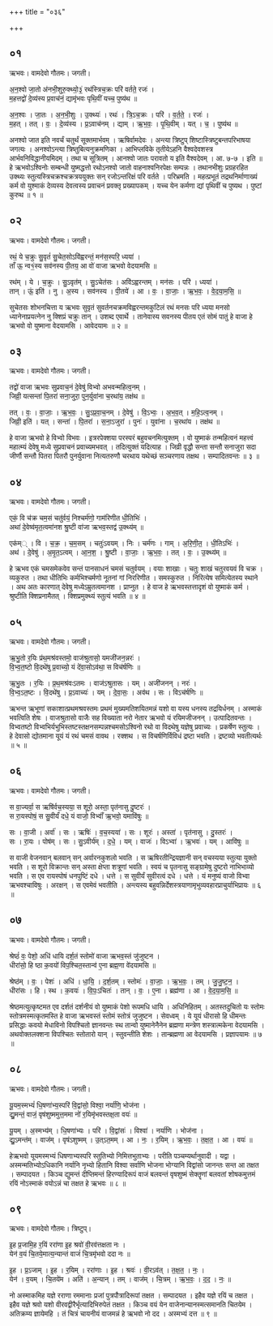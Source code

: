 +++
title = "०३६"

+++


## ०१
ऋभवः। वामदेवो गौतमः। जगती।

अ॒न॒श्वो जा॒तो अ॑नभी॒शुरु॒क्थ्यो॒३॒॑ रथ॑स्त्रिच॒क्रः परि॑ वर्तते॒ रजः॑ ।  
म॒हत्तद्वो॑ दे॒व्य॑स्य प्र॒वाच॑नं॒ द्यामृ॑भवः पृथि॒वीं यच्च॒ पुष्य॑थ ॥

अ॒न॒श्वः । जा॒तः । अ॒न॒भी॒शुः । उ॒क्थ्यः॑ । रथः॑ । त्रि॒ऽच॒क्रः । परि॑ । व॒र्त॒ते॒ । रजः॑ ।  
म॒हत् । तत् । वः॒ । दे॒व्य॑स्य । प्र॒ऽवाच॑नम् । द्याम् । ऋ॒भ॒वः॒ । पृ॒थि॒वीम् । यत् । च॒ । पुष्य॑थ ॥

अनश्वो जात इति नवर्चं चतुर्थं सूक्तमार्भवम् । ऋषिर्वामदेवः । अन्त्या त्रिष्टुप् शिष्टास्त्रिष्टुबन्तपरिभाषया जगत्यः । अनश्वोऽन्त्या त्रिष्तुबित्यनुक्रमणिका । आभिप्लविके तृतीयेऽहनि वैश्वदेवशस्त्र आर्भवनिविद्धानीयमिदम् । तथा च सूत्रितम् । आनश्वो जातः परावतो य इति वैश्वदेवम् । आ. ७-७ । इति ॥हे ऋभवोऽश्विनोः सम्बन्धी युष्मद्धत्तो रथोऽनश्वो जातो वाहनाश्वनिरपेक्षः सम्पन्नः । तथानभीशुः प्रग्रहरहित उक्थ्यः स्तुत्यस्त्रिचक्रश्चक्रत्रययुक्तः सन् रजोऽन्तरिक्षं परि वर्तते । परिभ्रमति । महत्प्रभूतं तद्रथनिर्माणाख्यं कर्म वो युश्माकं देव्यस्य देवत्वस्य प्रवाचनं प्रवक्तृ प्रख्यापकम् । यच्च येन कर्मणा द्यां पृथिवीं च पुष्यथ । पुष्टां कुरुथ ॥ १ ॥

## ०२
ऋभवः। वामदेवो गौतमः। जगती।

रथं॒ ये च॒क्रुः सु॒वृतं॑ सु॒चेत॒सोऽवि॑ह्वरन्तं॒ मन॑स॒स्परि॒ ध्यया॑ ।  
ताँ ऊ॒ न्व१॒॑स्य सव॑नस्य पी॒तय॒ आ वो॑ वाजा ऋभवो वेदयामसि ॥

रथ॑म् । ये । च॒क्रुः । सु॒ऽवृत॑म् । सु॒ऽचेत॑सः । अवि॑ऽह्वरन्तम् । मन॑सः । परि॑ । ध्यया॑ ।  
तान् । ऊं॒ इति॑ । नु । अ॒स्य । सव॑नस्य । पी॒तये॑ । आ । वः॒ । वा॒जाः॒ । ऋ॒भ॒वः॒ । वे॒द॒या॒म॒सि॒ ॥

सुचेतसः शोभनचित्ता य ऋभवः सुवृतं सुवर्तनचक्रमविह्वरन्तमकुटिलं रथं मनसः परि ध्यया मनसो ध्यानेनाप्रयत्नेन नु क्शिप्रं चक्रुः तान् । उशब्द एवार्थे । तानेवास्य सवनस्य पीतय एतं सोमं पातुं हे वाजा हे ऋभवो वो युष्माना वेदयामसि । आवेदयामः ॥ २ ॥

## ०३
ऋभवः। वामदेवो गौतमः। जगती।

तद्वो॑ वाजा ऋभवः सुप्रवाच॒नं दे॒वेषु॑ विभ्वो अभवन्महित्व॒नम् ।  
जिव्री॒ यत्सन्ता॑ पि॒तरा॑ सना॒जुरा॒ पुन॒र्युवा॑ना च॒रथा॑य॒ तक्ष॑थ ॥

तत् । वः॒ । वा॒जाः॒ । ऋ॒भ॒वः॒ । सु॒ऽप्र॒वा॒च॒नम् । दे॒वेषु॑ । वि॒ऽभ्वः॒ । अ॒भ॒व॒त् । म॒हि॒ऽत्व॒नम् ।  
जिव्री॒ इति॑ । यत् । सन्ता॑ । पि॒तरा॑ । स॒ना॒ऽजुरा॑ । पुनः॑ । युवा॑ना । च॒रथा॑य । तक्ष॑थ ॥

हे वाजा ऋभवो हे विभ्वो विभवः । इत्ररपेक्शया परस्परं बहुवचनमित्युक्तम् । वो युष्माकं तन्महित्वनं महत्त्वं महात्म्यं देवेषु मध्ये सुप्रवाचनं प्रवाच्यमभवत् । तदित्युक्तं यदित्याह । जिव्री वृद्धौ सन्ता सन्तौ सनाजुरा सदा जीर्णौ सन्तौ पितरा पितरौ पुनर्युवाना नित्यतरुणौ चरथाय यथेच्छं सञ्चरणाय तक्षथ । सम्पादितवन्तः ॥ ३ ॥

## ०४
ऋभवः। वामदेवो गौतमः। जगती।

एकं॒ वि च॑क्र चम॒सं चतु॑र्वयं॒ निश्चर्म॑णो॒ गाम॑रिणीत धी॒तिभिः॑ ।  
अथा॑ दे॒वेष्व॑मृत॒त्वमा॑नश श्रु॒ष्टी वा॑जा ऋभव॒स्तद्व॑ उ॒क्थ्य॑म् ॥

एक॑म्् । वि । च॒क्र॒ । च॒म॒सम् । चतुः॑ऽवयम् । निः । चर्म॑णः । गाम् । अ॒रि॒णी॒त॒ । धी॒तिऽभिः॑ ।  
अथ॑ । दे॒वेषु॑ । अ॒मृ॒त॒ऽत्वम् । आ॒न॒श॒ । श्रु॒ष्टी । वा॒जाः॒ । ऋ॒भ॒वः॒ । तत् । वः॒ । उ॒क्थ्य॑म् ॥

हे ऋभव एकं चमसमेकवेव सन्तं पानसाधनं चमसं चतुर्वयम् । वयाः शाखाः । चतुः शाखं चतुरवयवं वि चक्र । व्यकुरुत । तथा धीतिभिः कर्मभिश्चर्मणो नूतनां गां निररिणीत । समस्कुरुत । निरित्येष समित्येतस्य स्थाने । अथ अतः कारणात् देवेषु मध्येऽम्रुतत्वमानश । प्राप्नुत । हे वाज हे ऋभवस्तत्तादृशं वो युष्माकं कर्म । श्रुष्टीति क्शिप्रनामैतत् । क्शिप्रमुक्थ्यं स्तुत्यं भवति ॥ ४ ॥

## ०५
ऋभवः। वामदेवो गौतमः। जगती।

ऋ॒भु॒तो र॒यिः प्र॑थ॒मश्र॑वस्तमो॒ वाज॑श्रुतासो॒ यमजी॑जन॒न्नरः॑ ।  
वि॒भ्व॒त॒ष्टो वि॒दथे॑षु प्र॒वाच्यो॒ यं दे॑वा॒सोऽव॑था॒ स विच॑र्षणिः ॥

ऋ॒भु॒तः । र॒यिः । प्र॒थ॒मश्र॑वःऽतमः । वाज॑ऽश्रुतासः । यम् । अजी॑जनन् । नरः॑ ।  
वि॒भ्व॒ऽत॒ष्टः । वि॒दथे॑षु । प्र॒ऽवाच्यः॑ । यम् । दे॒वा॒सः॒ । अव॑थ । सः । विऽच॑र्षणिः ॥

ऋभन्त ऋभूणां सकाशात्प्रथमश्रवस्तमः प्रथमं मुख्यमतिशयितमन्नं यशो वा यस्य धनस्य तद्रयिर्धनम् । अस्माकं भवत्विति शेषः । वाजश्रुतासो वाजैः सह विख्याता नरो नेतार ऋभवो यं रयिमजीजनन् । उत्पादितवन्तः । विभ्वतष्टो विभ्वभिर्यभुभिस्तष्टस्तक्षनसम्पन्नश्चमसोऽश्विनो रथो वा विदथेषु यज्ञेषु प्रवाच्यः । प्रकर्षेण स्तुत्यः । हे देवासो द्योतमाना यूयं यं रथं चमसं वावथ । रक्शथ । स विचर्षणिर्विविधं द्रष्टा भवति । द्रष्टव्यो भवतीत्यर्थः ॥ ५ ॥

## ०६
ऋभवः। वामदेवो गौतमः। जगती।

स वा॒ज्यर्वा॒ स ऋषि॑र्वच॒स्यया॒ स शूरो॒ अस्ता॒ पृत॑नासु दु॒ष्टरः॑ ।  
स रा॒यस्पोषं॒ स सु॒वीर्यं॑ दधे॒ यं वाजो॒ विभ्वाँ॑ ऋ॒भवो॒ यमावि॑षुः ॥

सः । वा॒जी । अर्वा॑ । सः । ऋषिः॑ । व॒च॒स्यया॑ । सः । शूरः॑ । अस्ता॑ । पृत॑नासु । दु॒स्तरः॑ ।  
सः । रा॒यः । पोष॑म् । सः । सु॒ऽवीर्य॑म् । द॒धे॒ । यम् । वाजः॑ । विऽभ्वा॑ । ऋ॒भवः॑ । यम् । आवि॑षुः ॥

स वाजी वेजनवान् बलवान् सन् अर्वारनकुशलो भवति । स ऋषिरतीन्द्रियज्ञानी सन् वचस्यया स्तुत्या युक्तो भवति । स शूरो विक्रान्तः सन् अस्ता क्षेप्ता शत्रूणां भवति । स्वयं च पृतनासु सङ्ग्रामेषु दुष्टरो नाभिभाव्यो भवति । स एव रायस्पोषं धनपुष्टिं दधे । धत्ते । स सुवीर्यं सुवीरत्वं दधे । धत्ते । यं मनुष्यं वाजो विभ्वा ऋभवश्चाविषुः । अरक्षन् । स एवमेवं भवतीति । अन्त्यस्य बहुवन्निर्देशस्त्रयाणामृभुव्यवहारप्राचुर्याभिप्रायः ॥ ६ ॥

## ०७
ऋभवः। वामदेवो गौतमः। जगती।

श्रेष्ठं॑ वः॒ पेशो॒ अधि॑ धायि दर्श॒तं स्तोमो॑ वाजा ऋभव॒स्तं जु॑जुष्टन ।  
धीरा॑सो॒ हि ष्ठा क॒वयो॑ विप॒श्चित॒स्तान्व॑ ए॒ना ब्रह्म॒णा वे॑दयामसि ॥

श्रेष्ठ॑म् । वः॒ । पेशः॑ । अधि॑ । धा॒यि॒ । द॒र्श॒तम् । स्तोमः॑ । वा॒जाः॒ । ऋ॒भ॒वः॒ । तम् । जु॒जु॒ष्ट॒न॒ ।  
धीरा॑सः । हि । स्थ । क॒वयः॑ । वि॒पः॒ऽचितः॑ । तान् । वः॒ । ए॒ना । ब्रह्म॑णा । आ । वे॒द॒या॒म॒सि॒ ॥

श्रेष्ठमत्युत्कृष्टमत एव दर्शतं दर्शनीयं वो युष्माकं पेशो रूपमधि धायि । अधिनिहितम् । अतस्तदुचितो यः स्तोमः स्तोत्रमस्मत्कृतमस्ति हे वाजा ऋभवस्तं स्तोमं स्तोत्रं जुजुष्टन । सेवध्वम् । ये यूयं धीरासो हि धीमन्तः प्रसिद्धाः कवयो मेधाविनो विपश्चितो ज्ञानवन्तः स्थ तान्वो युष्मानेनैनेन ब्रह्मणा मन्त्रेण शस्त्रात्मकेना वेदयामसि । अथवोक्तलक्शना विपश्चितः स्तोतारो यान् । स्तुवन्तीति शेशः । तान्ब्रह्मणा आ वेदयामसि । प्रज्ञापयामः ॥ ७ ॥

## ०८
ऋभवः। वामदेवो गौतमः। जगती।

यू॒यम॒स्मभ्यं॑ धि॒षणा॑भ्य॒स्परि॑ वि॒द्वांसो॒ विश्वा॒ नर्या॑णि॒ भोज॑ना ।  
द्यु॒मन्तं॒ वाजं॒ वृष॑शुष्ममुत्त॒ममा नो॑ र॒यिमृ॑भवस्तक्ष॒ता वयः॑ ॥

यू॒यम् । अ॒स्मभ्य॑म् । धि॒षणा॑भ्यः । परि॑ । वि॒द्वांसः॑ । विश्वा॑ । नर्या॑णि । भोज॑ना ।  
द्यु॒ऽमन्त॑म् । वाज॑म् । वृष॑ऽशुष्मम् । उ॒त्ऽत॒मम् । आ । नः॒ । र॒यिम् । ऋ॒भ॒वः॒ । त॒क्ष॒त॒ । आ । वयः॑ ॥

हेऋभवो यूयमस्मभ्यं धिषणाभ्यस्परि स्तुतिभ्यो निमित्तभुताभ्यः । परीति पञ्चम्यर्थानुवादी । यद्वा । अस्मन्मतिभ्योऽधिकानि नर्यानि नृभ्यो हितानि विश्वा सर्वाणि भोजना भोग्यानि विद्वांसो जानन्तः सन्त आ तक्षत । सम्पादयत । किञ्च द्युमन्तं दीप्तिमन्तं हिरण्यादिरूपं वाजं बलवन्तं वृषशुष्मं सेक्तॄणां बलवतां शोषकमुत्तमं रयिं नोऽस्माकं वयोऽन्नं चा तक्षत हे ऋभवः ॥ ८ ॥

## ०९
ऋभवः। वामदेवो गौतमः। त्रिष्टुप्।

इ॒ह प्र॒जामि॒ह र॒यिं ररा॑णा इ॒ह श्रवो॑ वी॒रव॑त्तक्षता नः ।  
येन॑ व॒यं चि॒तये॒मात्य॒न्यान्तं वाजं॑ चि॒त्रमृ॑भवो ददा नः ॥

इ॒ह । प्र॒ऽजाम् । इ॒ह । र॒यिम् । ररा॑णाः । इ॒ह । श्रवः॑ । वी॒रऽव॑त् । त॒क्ष॒त॒ । नः॒ ।  
येन॑ । व॒यम् । चि॒तये॑म । अति॑ । अ॒न्यान् । तम् । वाज॑म् । चि॒त्रम् । ऋ॒भ॒वः॒ । द॒द॒ । नः॒ ॥

नो अस्माकमिह यज्ञे रराणा रममानाः प्रजां पुत्रपौत्रादिरूपां तक्षत । सम्पादयत । इहैव यज्ञे रयिं च तक्षत । इहैव यज्ञे श्रवो यशो वीरवद्वीरैर्भृत्यादिभिरुपेतं तक्षत । किञ्च वयं येन वाजेनान्यानस्मत्समानति चितयेम । अतिक्रम्य ज्ञायेमहि । तं चित्रं चायनीयं वाजमन्नं हे ऋभवो नो दद । अस्मभ्यं दत्त ॥ ९ ॥